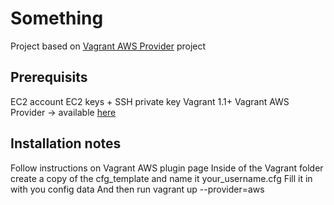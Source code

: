 # Something
Project based on [Vagrant AWS Provider](https://github.com/mitchellh/vagrant-aws) project 

## Prerequisits
EC2 account
EC2 keys + SSH private key 
Vagrant 1.1+
Vagrant AWS Provider -> available [here](https://github.com/mitchellh/vagrant-aws)

## Installation notes
Follow instructions on Vagrant AWS plugin page
Inside of the Vagrant folder create a copy of the cfg_template and name it your_username.cfg
Fill it in with you config data
And then run vagrant up --provider=aws

